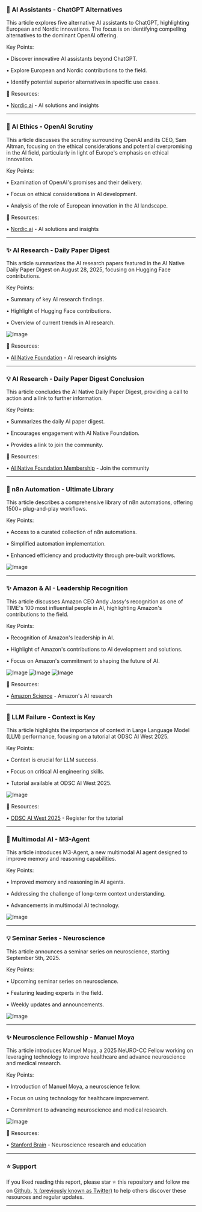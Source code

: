 ### 🤖 AI Assistants - ChatGPT Alternatives

This article explores five alternative AI assistants to ChatGPT, highlighting European and Nordic innovations.  The focus is on identifying compelling alternatives to the dominant OpenAI offering.

Key Points:

•  Discover innovative AI assistants beyond ChatGPT.


•  Explore European and Nordic contributions to the field.


•  Identify potential superior alternatives in specific use cases.


🔗 Resources:

• [Nordic.ai](https://x.com/nordicinst) - AI solutions and insights


---
### 🤖 AI Ethics - OpenAI Scrutiny

This article discusses the scrutiny surrounding OpenAI and its CEO, Sam Altman, focusing on the ethical considerations and potential overpromising in the AI field, particularly in light of Europe's emphasis on ethical innovation.

Key Points:

•  Examination of OpenAI's promises and their delivery.


•  Focus on ethical considerations in AI development.


•  Analysis of the role of European innovation in the AI landscape.


🔗 Resources:

• [Nordic.ai](https://x.com/nordicinst) - AI solutions and insights


---
### ✨ AI Research - Daily Paper Digest

This article summarizes the AI research papers featured in the AI Native Daily Paper Digest on August 28, 2025, focusing on Hugging Face contributions.

Key Points:

•  Summary of key AI research findings.


•  Highlight of Hugging Face contributions.


•  Overview of current trends in AI research.


![Image](https://pbs.twimg.com/media/Gze8z-2bkAIhLvA?format=jpg&name=small)


🔗 Resources:

• [AI Native Foundation](https://x.com/AINativeF) - AI research insights


---
### 💡 AI Research - Daily Paper Digest Conclusion

This article concludes the AI Native Daily Paper Digest, providing a call to action and a link to further information.

Key Points:

•  Summarizes the daily AI paper digest.


•  Encourages engagement with AI Native Foundation.


•  Provides a link to join the community.


🔗 Resources:

• [AI Native Foundation Membership](https://member.ainativefoundation.org) - Join the community


---
### 🚀 n8n Automation - Ultimate Library

This article describes a comprehensive library of n8n automations, offering 1500+ plug-and-play workflows.

Key Points:

•  Access to a curated collection of n8n automations.


•  Simplified automation implementation.


•  Enhanced efficiency and productivity through pre-built workflows.


![Image](https://pbs.twimg.com/media/GzZIwIta8AA4bFy?format=jpg&name=small)


---
### ✨ Amazon & AI - Leadership Recognition

This article discusses Amazon CEO Andy Jassy's recognition as one of TIME's 100 most influential people in AI, highlighting Amazon's contributions to the field.

Key Points:

•  Recognition of Amazon's leadership in AI.


•  Highlight of Amazon's contributions to AI development and solutions.


•  Focus on Amazon's commitment to shaping the future of AI.


![Image](https://pbs.twimg.com/media/GzefMhEbkAMIthv?format=jpg&name=900x900)
![Image](https://pbs.twimg.com/media/GzefPQFbkAI5sW6?format=png&name=small)
![Image](https://pbs.twimg.com/ext_tw_video_thumb/1961030326966444032/pu/img/M-Tn5ocYjrNWagG9?format=jpg&name=240x240)


🔗 Resources:

• [Amazon Science](https://x.com/AmazonScience) - Amazon's AI research


---
### 🤖 LLM Failure - Context is Key

This article highlights the importance of context in Large Language Model (LLM) performance, focusing on a tutorial at ODSC AI West 2025.

Key Points:

•  Context is crucial for LLM success.


•  Focus on critical AI engineering skills.


•  Tutorial available at ODSC AI West 2025.


![Image](https://pbs.twimg.com/media/GzeJ5uQXEAARlpX?format=jpg&name=small)


🔗 Resources:

• [ODSC AI West 2025](https://hubs.li/Q03G1yvq0) - Register for the tutorial


---
### 🤖 Multimodal AI - M3-Agent

This article introduces M3-Agent, a new multimodal AI agent designed to improve memory and reasoning capabilities.

Key Points:

•  Improved memory and reasoning in AI agents.


•  Addressing the challenge of long-term context understanding.


•  Advancements in multimodal AI technology.


![Image](https://pbs.twimg.com/media/GzeJNt6XMAEdEEp?format=jpg&name=small)


---
### 💡 Seminar Series - Neuroscience

This article announces a seminar series on neuroscience, starting September 5th, 2025.

Key Points:

•  Upcoming seminar series on neuroscience.


•  Featuring leading experts in the field.


•  Weekly updates and announcements.


![Image](https://pbs.twimg.com/media/GzdlY0YWYAAYwfc?format=png&name=small)


---
### ✨ Neuroscience Fellowship - Manuel Moya

This article introduces Manuel Moya, a 2025 NeURO-CC Fellow working on leveraging technology to improve healthcare and advance neuroscience and medical research.

Key Points:

•  Introduction of Manuel Moya, a neuroscience fellow.


•  Focus on using technology for healthcare improvement.


•  Commitment to advancing neuroscience and medical research.


![Image](https://pbs.twimg.com/media/GzdjwBYbMAAF2j2?format=jpg&name=small)

🔗 Resources:

• [Stanford Brain](https://x.com/StanfordBrain) - Neuroscience research and education


---

### ⭐️ Support

If you liked reading this report, please star ⭐️ this repository and follow me on [Github](https://github.com/Drix10), [𝕏 (previously known as Twitter)](https://x.com/DRIX_10_) to help others discover these resources and regular updates.

---